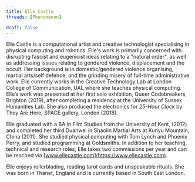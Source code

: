 ```yaml
---
title: Elle Castle
threads: [Phenomenon]

draft: false
---
```


Elle Castle is a computational artist and creative technologist specialising in physical computing and robotics. Elle's work is primarily concerned with disrupting fascist and eugenicist ideas relating to a "natural order", as well as addressing issues relating to gendered violence, displacement and the occult. Her background is in domestic/gendered violence organising, martial arts/self defence, and the grinding misery of full-time administrative work. Elle currently works in the Creative Technology Lab at London College of Communication, UAL where she teaches physical computing. Elle’s work was presented at her first solo exhibition, Queer Codebreakers, Brighton (2019), after completing a residency at the University of Sussex Humanities Lab. She also produced the electronics for _25-Hour Clock_ by They Are Here, SPACE gallery, London (2018). 

Elle graduated with a BA in Film Studies from the University of Kent, (2012) and completed her third Duanwei in Shaolin Martial Arts at Kunyu Mountain, China  (2011). She studied physical computing with Tom Lynch and Phoenix Perry, and studied programming at Goldsmiths. In addition to her teaching, technical and research roles, Elle takes two commissions per year and can be reached via [www.ellecastle.com](https://www.ellecastle.com).

Elle enjoys rollerblading, reading tarot cards and unspeakable rituals. She was born in Thanet, England and is currently based in South East London.
